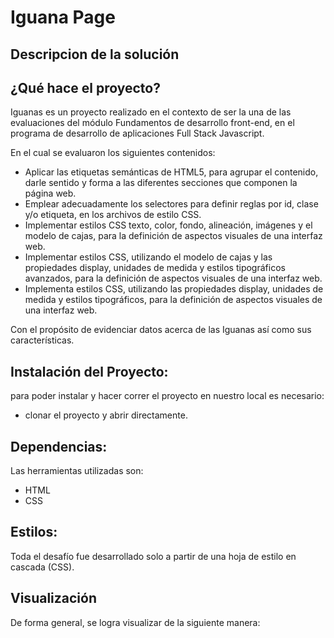 # Iguana Page 

## Descripcion de la solución

## ¿Qué hace el proyecto? 
Iguanas es un proyecto realizado en el contexto de ser la  una de las evaluaciones del módulo Fundamentos de desarrollo 
front-end, en el programa de desarrollo de aplicaciones Full Stack Javascript.

En el cual se evaluaron los siguientes contenidos: 

- Aplicar las etiquetas semánticas de HTML5, para agrupar el contenido, darle sentido
y forma a las diferentes secciones que componen la página web.
- Emplear adecuadamente los selectores para definir reglas por id, clase y/o etiqueta,
en los archivos de estilo CSS.
- Implementar estilos CSS texto, color, fondo, alineación, imágenes y el modelo de
cajas, para la definición de aspectos visuales de una interfaz web.
- Implementar estilos CSS, utilizando el modelo de cajas y las propiedades display,
unidades de medida y estilos tipográficos avanzados, para la definición de aspectos
visuales de una interfaz web.
- Implementa estilos CSS, utilizando las propiedades display, unidades de medida y
estilos tipográficos, para la definición de aspectos visuales de una interfaz web.

Con el propósito de evidenciar datos acerca de las Iguanas así como sus características.

## Instalación del Proyecto: 

para poder instalar y hacer correr el proyecto en nuestro local es necesario: 
- clonar el proyecto y abrir directamente.

## Dependencias:

Las herramientas utilizadas son: 
- HTML
- CSS


## Estilos:

Toda el desafío fue desarrollado solo a partir de una  hoja de estilo en cascada (CSS).

## Visualización
De forma general, se logra visualizar de la siguiente manera:

